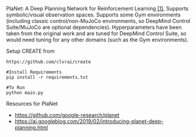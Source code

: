 PlaNet: A Deep Planning Network for Reinforcement Learning [[1]](#references). Supports symbolic/visual observation spaces. Supports some Gym environments (including classic control/non-MuJoCo environments, so DeepMind Control Suite/MuJoCo are optional dependencies). Hyperparameters have been taken from the original work and are tuned for DeepMind Control Suite, so would need tuning for any other domains (such as the Gym environments).

Setup CREATE from
```
https://github.com/clvrai/create
```

```
#Install Requirements
pip install -r requirements.txt

#To Run
python main.py
```

Resources for PlaNet
* https://github.com/google-research/planet
* https://ai.googleblog.com/2019/02/introducing-planet-deep-planning.html

